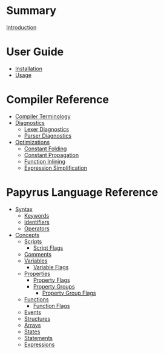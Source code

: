 # Summary

[Introduction](./introduction.md)

# User Guide

- [Installation]()
- [Usage]()

# Compiler Reference

- [Compiler Terminology](./Compiler_Reference/Compiler_Terminology.md)
- [Diagnostics](./Compiler_Reference/Diagnostics/index.md)
  - [Lexer Diagnostics](./Compiler_Reference/Diagnostics/Lexer_Diagnostics.md)
  - [Parser Diagnostics](./Compiler_Reference/Diagnostics/Parser_Diagnostics.md)
- [Optimizations](./Compiler_Reference/Optimizations/index.md)
  - [Constant Folding](./Compiler_Reference/Optimizations/Constant_Folding.md)
  - [Constant Propagation](./Compiler_Reference/Optimizations/Constant_Propagation.md)
  - [Function Inlining](./Compiler_Reference/Optimizations/Function_Inlining.md)
  - [Expression Simplification](./Compiler_Reference/Optimizations/Expression_Simplification.md)

# Papyrus Language Reference

- [Syntax]()
  - [Keywords]()
  - [Identifiers]()
  - [Operators]()
- [Concepts]()
  - [Scripts]()
    - [Script Flags]()
  - [Comments]()
  - [Variables]()
    - [Variable Flags]()
  - [Properties]()
    - [Property Flags]()
    - [Property Groups]()
      - [Property Group Flags]()
  - [Functions]()
    - [Function Flags]()
  - [Events]()
  - [Structures]()
  - [Arrays]()
  - [States]()
  - [Statements]()
  - [Expressions]()
